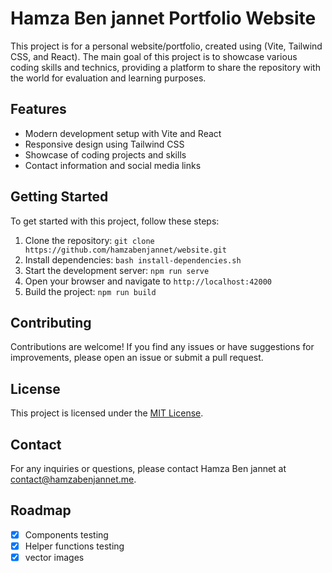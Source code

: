 # Hamza Ben jannet Portfolio Website

This project is for a personal website/portfolio, created using (Vite, Tailwind CSS, and React).
The main goal of this project is to showcase various coding skills and technics, providing a platform to share the repository with the world for evaluation and learning purposes.

## Features

- Modern development setup with Vite and React
- Responsive design using Tailwind CSS
- Showcase of coding projects and skills
- Contact information and social media links

## Getting Started

To get started with this project, follow these steps:

1. Clone the repository: `git clone https://github.com/hamzabenjannet/website.git`
2. Install dependencies: `bash install-dependencies.sh`
3. Start the development server: `npm run serve`
4. Open your browser and navigate to `http://localhost:42000`
5. Build the project: `npm run build`

## Contributing

Contributions are welcome! If you find any issues or have suggestions for improvements, please open an issue or submit a pull request.

## License

This project is licensed under the [MIT License](https://opensource.org/license/mit/).

## Contact

For any inquiries or questions, please contact Hamza Ben jannet at [contact@hamzabenjannet.me](mailto:contact@hamzabenjannet.me).

## Roadmap

- [x] Components testing
- [x] Helper functions testing
- [x] vector images
